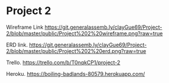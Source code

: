 # Project 2



Wireframe Link
https://git.generalassemb.ly/clayGue69/Project-2/blob/master/public/Project%202%20wireframe.png?raw=true

ERD link.
https://git.generalassemb.ly/clayGue69/Project-2/blob/master/public/Project%202%20erd.png?raw=true

Trello.
https://trello.com/b/T0nqkCP1/project-2

Heroku.
https://boiling-badlands-80579.herokuapp.com/
